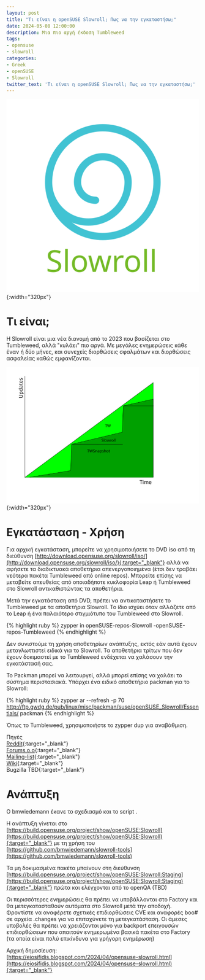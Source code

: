 ```yaml
---
layout: post
title: "Τι είναι η openSUSE Slowroll; Πως να την εγκαταστήσω;"
date: 2024-05-08 12:00:00
description: Μια πιο αργή έκδοση Tumbleweed
tags:
- opensuse
- slowroll
categories:
- Greek
- openSUSE
- Slowroll
twitter_text: 'Τι είναι η openSUSE Slowroll; Πως να την εγκαταστήσω;'
---
```


![Slowroll Logo](/post_images/opensuse/slowroll/Slowroll_logo_by_pprmint_text.png "Slowroll Logo"){:width="320px"}

# Τι είναι;
Η Slowroll είναι μια νέα διανομή από το 2023 που βασίζεται στο Tumbleweed, αλλά "κυλάει" πιο αργά. Με μεγάλες ενημερώσεις κάθε έναν ή δύο μήνες, και συνεχείς διορθώσεις σφαλμάτων και διορθώσεις ασφαλείας καθώς εμφανίζονται.

![Slowroll vs Tumbleweed](/post_images/opensuse/slowroll/Slowroll-vs-tumbleweed-updates.png "Slowroll  vs Tumbleweed"){:width="320px"}

# Εγκατάσταση - Χρήση

Για αρχική εγκατάσταση, μπορείτε να χρησιμοποιήσετε το DVD iso από τη διεύθυνση [http://download.opensuse.org/slowroll/iso/](http://download.opensuse.org/slowroll/iso/){:target="_blank"} αλλά να αφήσετε τα διαδικτυακά αποθετήρια απενεργοποιημένα (έτσι δεν τραβάει νεότερα πακέτα Tumbleweed από online repos). Μπορείτε επίσης να μεταβείτε απευθείας από οποιαδήποτε κυκλοφορία Leap ή Tumbleweed στο Slowroll αντικαθιστώντας τα αποθετήρια.

Μετά την εγκατάσταση από DVD, πρέπει να αντικαταστήσετε το Tumbleweed με τα αποθετήρια Slowroll. Το ίδιο ισχύει όταν αλλάζετε από το Leap ή ένα παλαιότερο στιγμιότυπο του Tumbleweed στο Slowroll.

{% highlight ruby %}
zypper in openSUSE-repos-Slowroll -openSUSE-repos-Tumbleweed
{% endhighlight %}

Δεν συνιστούμε τη χρήση αποθετηρίων ανάπτυξης, εκτός εάν αυτά έχουν μεταγλωττιστεί ειδικά για το Slowroll. Τα αποθετήρια τρίτων που δεν έχουν δοκιμαστεί με το Tumbleweed ενδέχεται να χαλάσουν την εγκατάστασή σας.

Το Packman μπορεί να λειτουργεί, αλλά μπορεί επίσης να χαλάει το σύστημα περιστασιακά. Υπάρχει ένα ειδικό αποθετήριο packman για το Slowroll:

{% highlight ruby %}
zypper ar --refresh -p 70 http://ftp.gwdg.de/pub/linux/misc/packman/suse/openSUSE_Slowroll/Essentials/ packman
{% endhighlight %}

Όπως το Tumbleweed, χρησιμοποιήστε το zypper dup για αναβάθμιση.

Πηγές  
[Reddit](https://www.reddit.com/r/openSUSE_Slowroll/){:target="_blank"}   
[Forums.o.o](https://forums.opensuse.org/tag/slowroll){:target="_blank"}   
[Mailing-list](https://lists.opensuse.org/archives/search?mlist=factory%40lists.opensuse.org&q=Slowroll){:target="_blank"}   
[Wiki](https://en.opensuse.org/openSUSE:Slowroll){:target="_blank"}   
Bugzilla TBD{:target="_blank"}


# Ανάπτυξη

O bmwiedemann έκανε το σχεδιασμό και το script .

Η ανάπτυξη γίνεται στο [https://build.opensuse.org/project/show/openSUSE:Slowroll](https://build.opensuse.org/project/show/openSUSE:Slowroll){:target="_blank"} με τη χρήση του [https://github.com/bmwiedemann/slowroll-tools](https://github.com/bmwiedemann/slowroll-tools)

Τα μη δοκιμασμένα πακέτα μπαίνουν στη διεύθυνση [https://build.opensuse.org/project/show/openSUSE:Slowroll:Staging](https://build.opensuse.org/project/show/openSUSE:Slowroll:Staging){:target="_blank"} πρώτα και ελέγχονται από το openQA (TBD)

Οι περισσότερες ενημερώσεις θα πρέπει να υποβάλλονται στο Factory και θα μετεγκατασταθούν αυτόματα στο Slowroll μετά την αποδοχή. Φροντίστε να αναφέρετε σχετικές επιδιορθώσεις CVE και αναφορές boo# σε αρχεία .changes για να επιταχύνετε τη μετεγκατάσταση. Οι άμεσες υποβολές θα πρέπει να χρειάζονται μόνο για backport επειγουσών επιδιορθώσεων που απαιτούν ενημερωμένα βασικά πακέτα στο Factory (τα οποία είναι πολύ επικίνδυνα για γρήγορη ενημέρωση)


Αρχική δημοσίευση:  
[https://eiosifidis.blogspot.com/2024/04/opensuse-slowroll.html](https://eiosifidis.blogspot.com/2024/04/opensuse-slowroll.html){:target="_blank"}
